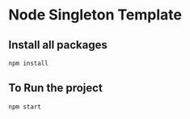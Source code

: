 # Node Singleton Template

## Install all packages

`npm install`

## To Run the project

`npm start`

